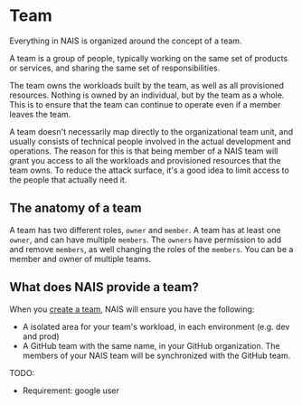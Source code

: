 # Team

Everything in NAIS is organized around the concept of a team.

A team is a group of people, typically working on the same set of products or services, and sharing the same set of responsibilities. 

The team owns the workloads built by the team, as well as all provisioned resources. Nothing is owned by an individual, but by the team as a whole. This is to ensure that the team can continue to operate even if a member leaves the team.

A team doesn't necessarily map directly to the organizational team unit, and usually consists of technical people involved in the actual development and operations. The reason for this is that being member of a NAIS team will grant you access to all the workloads and provisioned resources that the team owns. To reduce the attack surface, it's a good idea to limit access to the people that actually need it.

## The anatomy of a team

A team has two different roles, `owner` and `member`. 
A team has at least one `owner`, and can have multiple `members`. The `owners` have permission to add and remove `members`, as well changing the roles of the `members`.
You can be a member and owner of multiple teams.

## What does NAIS provide a team?

When you [create a team](../how-to/create-team.md), NAIS will ensure you have the following:

- A isolated area for your team's workload, in each environment (e.g. dev and prod)
- A GitHub team with the same name, in your GitHub organization. The members of your NAIS team will be synchronized with the GitHub team.


TODO:
- Requirement: google user
























